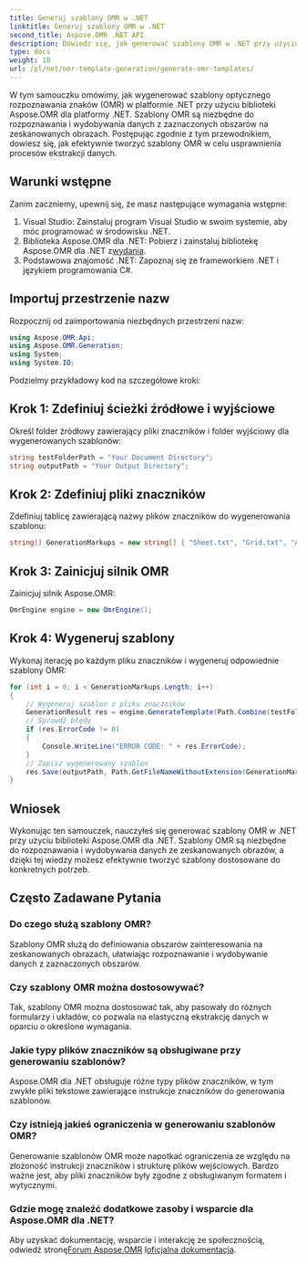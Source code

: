 ```yaml
---
title: Generuj szablony OMR w .NET
linktitle: Generuj szablony OMR w .NET
second_title: Aspose.OMR .NET API
description: Dowiedz się, jak generować szablony OMR w .NET przy użyciu Aspose.OMR dla .NET. Usprawnij wyodrębnianie danych ze zeskanowanych obrazów dzięki konfigurowalnym szablonom!
type: docs
weight: 10
url: /pl/net/omr-template-generation/generate-omr-templates/
---
```

W tym samouczku omówimy, jak wygenerować szablony optycznego rozpoznawania znaków (OMR) w platformie .NET przy użyciu biblioteki Aspose.OMR dla platformy .NET. Szablony OMR są niezbędne do rozpoznawania i wydobywania danych z zaznaczonych obszarów na zeskanowanych obrazach. Postępując zgodnie z tym przewodnikiem, dowiesz się, jak efektywnie tworzyć szablony OMR w celu usprawnienia procesów ekstrakcji danych.
## Warunki wstępne
Zanim zaczniemy, upewnij się, że masz następujące wymagania wstępne:
1. Visual Studio: Zainstaluj program Visual Studio w swoim systemie, aby móc programować w środowisku .NET.
2.  Biblioteka Aspose.OMR dla .NET: Pobierz i zainstaluj bibliotekę Aspose.OMR dla .NET z[wydania](https://releases.aspose.com/omr/net/).
3. Podstawowa znajomość .NET: Zapoznaj się ze frameworkiem .NET i językiem programowania C#.
## Importuj przestrzenie nazw
Rozpocznij od zaimportowania niezbędnych przestrzeni nazw:
```csharp
using Aspose.OMR.Api;
using Aspose.OMR.Generation;
using System;
using System.IO;
```
Podzielmy przykładowy kod na szczegółowe kroki:
## Krok 1: Zdefiniuj ścieżki źródłowe i wyjściowe
Określ folder źródłowy zawierający pliki znaczników i folder wyjściowy dla wygenerowanych szablonów:
```csharp
string testFolderPath = "Your Document Directory";
string outputPath = "Your Output Directory";
```
## Krok 2: Zdefiniuj pliki znaczników
Zdefiniuj tablicę zawierającą nazwy plików znaczników do wygenerowania szablonu:
```csharp
string[] GenerationMarkups = new string[] { "Sheet.txt", "Grid.txt", "AsposeTest.txt" };
```
## Krok 3: Zainicjuj silnik OMR
Zainicjuj silnik Aspose.OMR:
```csharp
OmrEngine engine = new OmrEngine();
```
## Krok 4: Wygeneruj szablony
Wykonaj iterację po każdym pliku znaczników i wygeneruj odpowiednie szablony OMR:
```csharp
for (int i = 0; i < GenerationMarkups.Length; i++)
{
    // Wygeneruj szablon z pliku znaczników
    GenerationResult res = engine.GenerateTemplate(Path.Combine(testFolderPath, GenerationMarkups[i]));
    // Sprawdź błędy
    if (res.ErrorCode != 0)
    {
        Console.WriteLine("ERROR CODE: " + res.ErrorCode);
    }
    // Zapisz wygenerowany szablon
    res.Save(outputPath, Path.GetFileNameWithoutExtension(GenerationMarkups[i]));
}
```
## Wniosek
Wykonując ten samouczek, nauczyłeś się generować szablony OMR w .NET przy użyciu biblioteki Aspose.OMR dla .NET. Szablony OMR są niezbędne do rozpoznawania i wydobywania danych ze zeskanowanych obrazów, a dzięki tej wiedzy możesz efektywnie tworzyć szablony dostosowane do konkretnych potrzeb.
## Często Zadawane Pytania
### Do czego służą szablony OMR?
Szablony OMR służą do definiowania obszarów zainteresowania na zeskanowanych obrazach, ułatwiając rozpoznawanie i wydobywanie danych z zaznaczonych obszarów.
### Czy szablony OMR można dostosowywać?
Tak, szablony OMR można dostosować tak, aby pasowały do różnych formularzy i układów, co pozwala na elastyczną ekstrakcję danych w oparciu o określone wymagania.
### Jakie typy plików znaczników są obsługiwane przy generowaniu szablonów?
Aspose.OMR dla .NET obsługuje różne typy plików znaczników, w tym zwykłe pliki tekstowe zawierające instrukcje znaczników do generowania szablonów.
### Czy istnieją jakieś ograniczenia w generowaniu szablonów OMR?
Generowanie szablonów OMR może napotkać ograniczenia ze względu na złożoność instrukcji znaczników i strukturę plików wejściowych. Bardzo ważne jest, aby pliki znaczników były zgodne z obsługiwanym formatem i wytycznymi.
### Gdzie mogę znaleźć dodatkowe zasoby i wsparcie dla Aspose.OMR dla .NET?
 Aby uzyskać dokumentację, wsparcie i interakcję ze społecznością, odwiedź stronę[Forum Aspose.OMR](https://forum.aspose.com/c/omr/38) I[oficjalna dokumentacja](https://reference.aspose.com/omr/net/).